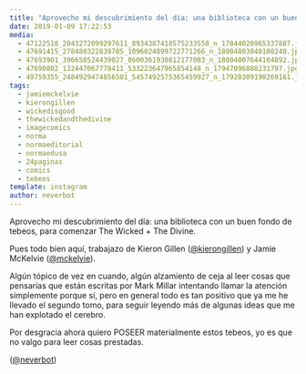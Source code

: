 ```yaml
---
title: "Aprovecho mi descubrimiento del día: una biblioteca con un buen fondo de tebeos, para comenzar The Wicked + The Divine"
date: 2019-01-09 17:22:53
media: 
  - 47122518_2043272099297611_8934387418575233558_n_17844026965337887.jpg
  - 47691415_278480322839785_1096024899722771266_n_18004803040108240.jpg
  - 47693901_396658524439027_8600361930812177083_n_18004007644104892.jpg
  - 47690802_132447067778411_533223647965854148_n_17947096888231797.jpg
  - 49759355_2484929474856501_5457492575365459927_n_17920309198269161.jpg
tags: 
  - jamiemckelvie
  - kierongillen
  - wickedisgood
  - thewickedandthedivine
  - imagecomics
  - norma
  - normaeditorial
  - normaedusa
  - 24paginas
  - comics
  - tebeos
template: instagram
author: neverbot
---
```


Aprovecho mi descubrimiento del día: una biblioteca con un buen fondo de tebeos, para comenzar The Wicked + The Divine.

Pues todo bien aquí, trabajazo de Kieron Gillen ([@kierongillen](https://instagram.com/kierongillen)) y Jamie McKelvie ([@mckelvie](https://instagram.com/mckelvie)).

Algún tópico de vez en cuando, algún alzamiento de ceja al leer cosas que pensarías que están escritas por Mark Millar intentando llamar la atención simplemente porque sí, pero en general todo es tan positivo que ya me he llevado el segundo tomo, para seguir leyendo más de algunas ideas que me han explotado el cerebro.

Por desgracia ahora quiero POSEER materialmente estos tebeos, yo es que no valgo para leer cosas prestadas.

([@neverbot](https://instagram.com/neverbot))
